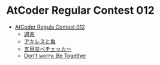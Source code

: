 AtCoder Regular Contest 012
===========================

- [AtCoder Regula Contest 012](http://arc012.contest.atcoder.jp/)
    - [週末](http://arc012.contest.atcoder.jp/tasks/arc012_1)
    - [アキレスと亀](http://arc012.contest.atcoder.jp/tasks/arc012_2)
    - [五目並べチェッカー](http://arc012.contest.atcoder.jp/tasks/arc012_3)
    - [Don't worry. Be Together](http://arc012.contest.atcoder.jp/tasks/arc012_4)
